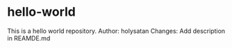 # hello-world
This is a hello world repository.
Author: holysatan
Changes: Add description in REAMDE.md
